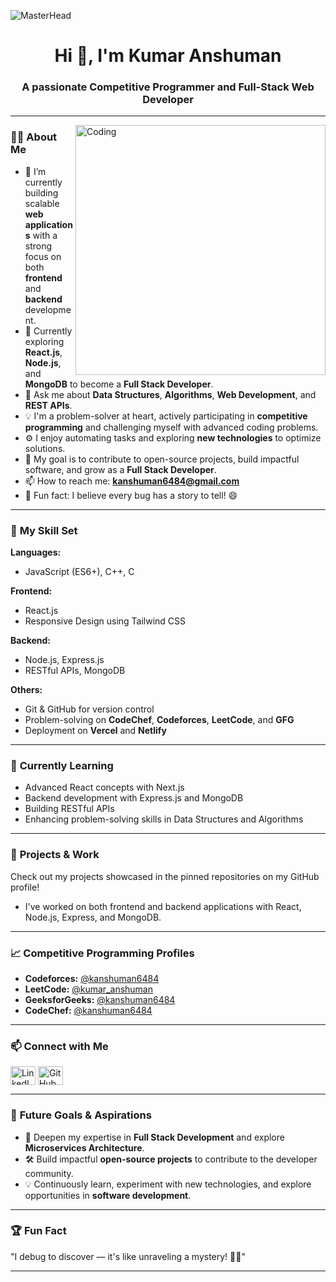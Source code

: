 ![MasterHead](https://mir-s3-cdn-cf.behance.net/project_modules/fs/54b6c068097599.5b50bca476b9b.gif)

<h1 align="center">Hi 👋, I'm Kumar Anshuman</h1>
<h3 align="center">A passionate Competitive Programmer and Full-Stack Web Developer</h3>

---

<img align="right" alt="Coding" width="400" src="https://devtechnosys.com/insights/wp-content/uploads/2021/07/full-stack-development.gif">

### 👨‍💻 **About Me**  
- 🔭 I’m currently building scalable **web applications** with a strong focus on both **frontend** and **backend** development.  
- 🌱 Currently exploring **React.js**, **Node.js**, and **MongoDB** to become a **Full Stack Developer**.  
- 💬 Ask me about **Data Structures**, **Algorithms**, **Web Development**, and **REST APIs**.  
- 💡 I'm a problem-solver at heart, actively participating in **competitive programming** and challenging myself with advanced coding problems.  
- ⚙️ I enjoy automating tasks and exploring **new technologies** to optimize solutions.  
- 🎯 My goal is to contribute to open-source projects, build impactful software, and grow as a **Full Stack Developer**.  
- 📫 How to reach me: **kanshuman6484@gmail.com**  
- 🧩 Fun fact: I believe every bug has a story to tell! 😄  

---

### 🧠 **My Skill Set**  
**Languages:**  
- JavaScript (ES6+), C++, C   

**Frontend:**  
- React.js
- Responsive Design using Tailwind CSS    

**Backend:**  
- Node.js, Express.js  
- RESTful APIs, MongoDB 

**Others:**  
- Git & GitHub for version control  
- Problem-solving on **CodeChef**, **Codeforces**, **LeetCode**, and **GFG**  
- Deployment on **Vercel** and **Netlify**  

---

### 🌱 **Currently Learning**  
- Advanced React concepts with Next.js  
- Backend development with Express.js and MongoDB
- Building RESTful APIs  
- Enhancing problem-solving skills in Data Structures and Algorithms

---

### 🌟 **Projects & Work**  
Check out my projects showcased in the pinned repositories on my GitHub profile!
- I've worked on both frontend and backend applications with React, Node.js, Express, and MongoDB.

---

### 📈 **Competitive Programming Profiles**  
- **Codeforces:** [@kanshuman6484](https://codeforces.com/profile/kanshuman6484)  
- **LeetCode:** [@kumar_anshuman](https://www.leetcode.com/kumar_anshuman)  
- **GeeksforGeeks:** [@kanshuman6484](https://auth.geeksforgeeks.org/user/kanshuman6484)  
- **CodeChef:** [@kanshuman6484](https://www.codechef.com/users/kanshuman6484)  

---

### 📫 **Connect with Me**  
<p align="left">
<a href="https://www.linkedin.com/in/kanshuman6484" target="_blank"><img align="center" src="https://raw.githubusercontent.com/rahuldkjain/github-profile-readme-generator/master/src/images/icons/Social/linked-in-alt.svg" alt="LinkedIn" height="30" width="40" /></a>
<a href="https://github.com/anshuman6484" target="_blank"><img align="center" src="https://cdn.jsdelivr.net/npm/simple-icons@3.1.0/icons/github.svg" alt="GitHub" height="30" width="40" /></a>
</p>

---

### 🚀 **Future Goals & Aspirations**  
- 📂 Deepen my expertise in **Full Stack Development** and explore **Microservices Architecture**.
- 🛠️ Build impactful **open-source projects** to contribute to the developer community. 
- 💡 Continuously learn, experiment with new technologies, and explore opportunities in **software development**.

---

### 🏆 **Fun Fact**  
"I debug to discover — it's like unraveling a mystery! 🕵️‍♂️"

---
